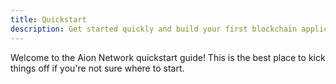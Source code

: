 ```yaml
---
title: Quickstart
description: Get started quickly and build your first blockchain application in Java, using the Aion network.
---
```


Welcome to the Aion Network quickstart guide! This is the best place to kick things off if you're not sure where to start.